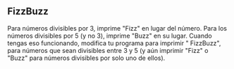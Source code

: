  ## FizzBuzz

Para números divisibles por 3, imprime "Fizz" en lugar del número.
Para los números divisibles por 5 (y no 3), imprime "Buzz" en su lugar. 
Cuando tengas eso funcionando, modifica tu programa para imprimir " FizzBuzz", para números que sean divisibles entre 3 y 5 (y aún imprimir "Fizz" o "Buzz" para números divisibles por solo uno de ellos).
